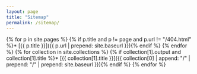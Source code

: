 ```yaml
---
layout: page
title: "Sitemap"
permalink: /sitemap/
---
```


{% for p in site.pages %}
  {% if p.title and p != page and p.url != "/404.html" %}* [{{ p.title }}]({{ p.url | prepend: site.baseurl }}){% endif %}
{% endfor %}
{% for collection in site.collections %}
  {% if collection[1].output and collection[1].title %}* [{{ collection[1].title }}]({{ collection[0] | append: "/" | prepend: "/" | prepend: site.baseurl }}){% endif %}
{% endfor %}
